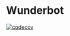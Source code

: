 # Wunderbot
[![codecov](https://codecov.io/gh/filipnyquist/lbry-wunderbot-v2/branch/master/graph/badge.svg?token=Xpf3CVSLV9)](https://codecov.io/gh/filipnyquist/lbry-wunderbot-v2)

